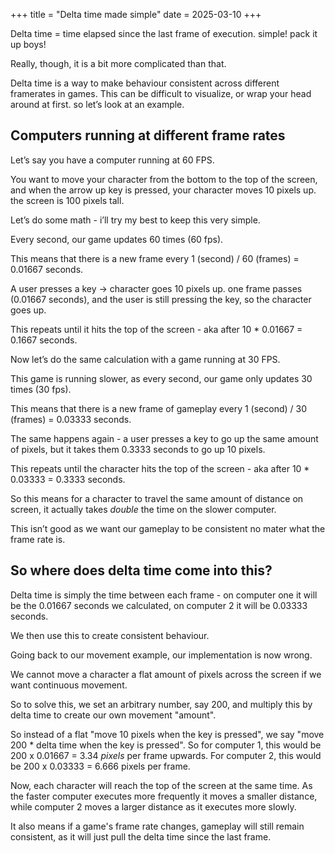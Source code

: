 +++
title = "Delta time made simple"
date = 2025-03-10
+++

Delta time = time elapsed since the last frame of execution.
simple! pack it up boys!

Really, though, it is a bit more complicated than that.

Delta time is a way to make behaviour consistent across different framerates in games. This can be difficult to visualize, or wrap your head around at first. so let’s look at an example.

## Computers running at different frame rates

Let’s say you have a computer running at 60 FPS.

You want to move your character from the bottom to the top of the screen, and when the arrow up key is pressed, your character moves 10 pixels up. the screen is 100 pixels tall.

Let’s do some math - i’ll try my best to keep this very simple.

Every second, our game updates 60 times (60 fps).

This means that there is a new frame every 1 (second) / 60 (frames) = 0.01667 seconds.

A user presses a key -> character goes 10 pixels up. one frame passes (0.01667 seconds), and the user is still pressing the key, so the character goes up.

This repeats until it hits the top of the screen - aka after 10 * 0.01667 = 0.1667 seconds.

Now let’s do the same calculation with a game running at 30 FPS.

This game is running slower, as every second, our game only updates 30 times (30 fps).

This means that there is a new frame of gameplay every 1 (second) / 30 (frames) = 0.03333 seconds.

The same happens again - a user presses a key to go up the same amount of pixels, but it takes them 0.3333 seconds to go up 10 pixels.

This repeats until the character hits the top of the screen - aka after 10 * 0.03333 = 0.3333 seconds.

So this means for a character to travel the same amount of distance on screen, it actually takes *double* the time on the slower computer.

This isn’t good as we want our gameplay to be consistent no mater what the frame rate is.

## So where does delta time come into this?

Delta time is simply the time between each frame - on computer one it will be the 0.01667 seconds we calculated, on computer 2 it will be 0.03333 seconds.

We then use this to create consistent behaviour.

Going back to our movement example, our implementation is now wrong.

We cannot move a character a flat amount of pixels across the screen if we want continuous movement.

So to solve this, we set an arbitrary number, say 200, and multiply this by delta time to create our own movement "amount".

So instead of a flat "move 10 pixels when the key is pressed", we say "move 200 * delta time when the key is pressed". So for computer 1, this would be 200 x 0.01667 = 3.34 *pixels* per frame upwards. For computer 2, this would be 200 x 0.03333 = 6.666 pixels per frame.

Now, each character will reach the top of the screen at the same time. As the faster computer executes more frequently it moves a smaller distance, while computer 2 moves a larger distance as it executes more slowly.

It also means if a game's frame rate changes, gameplay will still remain consistent, as it will just pull the delta time since the last frame.
